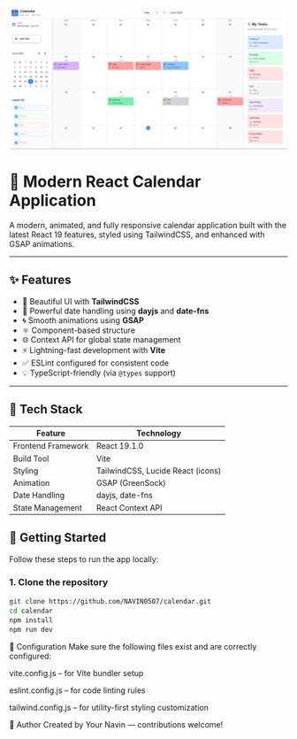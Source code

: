 ![Calendar App Banner](./image.png)

# 📅 Modern React Calendar Application

A modern, animated, and fully responsive calendar application built with the latest React 19 features, styled using TailwindCSS, and enhanced with GSAP animations.

---

## ✨ Features

- 🎨 Beautiful UI with **TailwindCSS**
- 📆 Powerful date handling using **dayjs** and **date-fns**
- 🌀 Smooth animations using **GSAP**
- ⚛️ Component-based structure
- 🌐 Context API for global state management
- ⚡ Lightning-fast development with **Vite**
- ✅ ESLint configured for consistent code
- 💡 TypeScript-friendly (via `@types` support)

---

## 🧩 Tech Stack

| Feature             | Technology                          |
|---------------------|--------------------------------------|
| Frontend Framework  | React 19.1.0                         |
| Build Tool          | Vite                                 |
| Styling             | TailwindCSS, Lucide React (icons)   |
| Animation           | GSAP (GreenSock)                    |
| Date Handling       | dayjs, date-fns                      |
| State Management    | React Context API                    |
                                      




## 🚀 Getting Started

Follow these steps to run the app locally:

### 1. Clone the repository

```bash
git clone https://github.com/NAVIN0507/calendar.git
cd calendar
npm install
npm run dev
```

🔧 Configuration
Make sure the following files exist and are correctly configured:

vite.config.js – for Vite bundler setup

eslint.config.js – for code linting rules

tailwind.config.js – for utility-first styling customization

🙌 Author
Created by Your Navin — contributions welcome!

